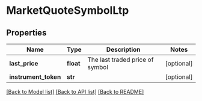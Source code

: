 # MarketQuoteSymbolLtp

## Properties
Name | Type | Description | Notes
------------ | ------------- | ------------- | -------------
**last_price** | **float** | The last traded price of symbol | [optional] 
**instrument_token** | **str** |  | [optional] 

[[Back to Model list]](../README.md#documentation-for-models) [[Back to API list]](../README.md#documentation-for-api-endpoints) [[Back to README]](../README.md)

